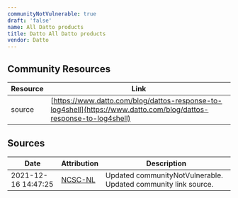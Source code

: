 ```yaml
---
communityNotVulnerable: true
draft: 'false'
name: All Datto products
title: Datto All Datto products
vendor: Datto
---
```



## Community Resources
| Resource | Link |
| --- | --- |
| source | [https://www.datto.com/blog/dattos-response-to-log4shell](https://www.datto.com/blog/dattos-response-to-log4shell) |


## Sources
| Date | Attribution | Description |
| --- | --- | --- |
| 2021-12-16 14:47:25 | [NCSC-NL](https://github.com/NCSC-NL/log4shell/blob/main/software/README.md) | Updated communityNotVulnerable. Updated community link source.  |
